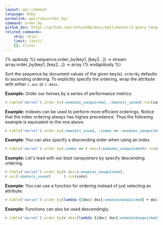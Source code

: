 ```yaml
---
layout: api-command 
language: Ruby
permalink: api/ruby/order_by/
command: order_by 
github_doc: https://github.com/rethinkdb/docs/edit/master/2-query-language/api/ruby/transformations/order_by.md
related_commands:
    skip: skip/
    limit: limit/
    []: slice/
---
```


{% apibody %}
sequence.order_by(key1, [key2...]) &rarr; stream
array.order_by(key1, [key2...]) &rarr; array
{% endapibody %}

Sort the sequence by document values of the given key(s). `orderBy` defaults to ascending
ordering. To explicitly specify the ordering, wrap the attribute with either `r.asc` or
`r.desc`.

__Example:__ Order our heroes by a series of performance metrics.

```rb
r.table('marvel').order_by(:enemies_vanquished, :damsels_saved).run(conn)
```


__Example:__ Indexes can be used to perform more efficient orderings. Notice that the
index ordering always has highes precedence. Thus the following example is equivalent to the one above.

```rb
r.table('marvel').order_by(:damsels_saved, :index => :enemies_vanquished).run(conn)
```


__Example:__ You can also specify a descending order when using an index.

```rb
r.table('marvel').order_by(:index => r.desc(:enemies_vanquished)).run(conn)
```


__Example:__ Let's lead with our best vanquishers by specify descending ordering.

```rb
r.table('marvel').order_by(r.desc(:enemies_vanquished),
r.asc(:damsels_saved)      ).run(conn)
```


__Example:__ You can use a function for ordering instead of just selecting an attribute.

```rb
r.table('marvel').order_by(lambda {|doc| doc[:enemiesVanquished] + doc[:damselsSaved]}).run(conn)
```


__Example:__ Functions can also be used descendingly.

```rb
r.table('marvel').order_by(r.desc(lambda {|doc| doc[:enemiesVanquished] + doc[:damselsSaved]})).run(conn)
```

